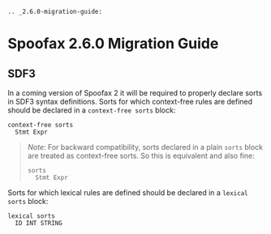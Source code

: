```eval_rst
.. _2.6.0-migration-guide:
```

# Spoofax 2.6.0 Migration Guide

## SDF3
In a coming version of Spoofax 2 it will be required to properly declare sorts
in SDF3 syntax definitions. Sorts for which context-free rules are defined
should be declared in a `context-free sorts` block:

    context-free sorts
      Stmt Expr

> *Note*: For backward compatibility, sorts declared in a plain `sorts` block
> are treated as context-free sorts. So this is equivalent and also fine:
>
>     sorts
>       Stmt Expr
>

Sorts for which lexical rules are defined should be declared in a
`lexical sorts` block:

    lexical sorts
      ID INT STRING


